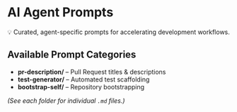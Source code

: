 # AI Agent Prompts

💡 Curated, agent-specific prompts for accelerating development workflows.

## Available Prompt Categories

- **pr-description/** – Pull Request titles & descriptions  
- **test-generator/** – Automated test scaffolding  
- **bootstrap-self/** – Repository bootstrapping  

*(See each folder for individual `.md` files.)*
